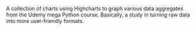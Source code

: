 A collection of charts using Highcharts to graph various data aggregates from the Udemy mega Python course. Basically, a study in turning raw data into more user-friendly formats.